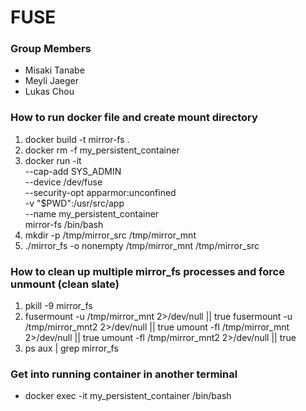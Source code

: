 # FUSE

### Group Members
- Misaki Tanabe 
- Meyli Jaeger 
- Lukas Chou

### How to run docker file and create mount directory
1. docker build -t mirror-fs .
2. docker rm -f my_persistent_container
3. docker run -it \
  --cap-add SYS_ADMIN \
  --device /dev/fuse \
  --security-opt apparmor:unconfined \
  -v "$PWD":/usr/src/app \
  --name my_persistent_container \
  mirror-fs /bin/bash
4. mkdir -p /tmp/mirror_src /tmp/mirror_mnt
5. ./mirror_fs -o nonempty /tmp/mirror_mnt /tmp/mirror_src

### How to clean up multiple mirror_fs processes and force unmount (clean slate)
1. pkill -9 mirror_fs
2. fusermount -u /tmp/mirror_mnt 2>/dev/null || true
  fusermount -u /tmp/mirror_mnt2 2>/dev/null || true
  umount -fl /tmp/mirror_mnt 2>/dev/null || true
  umount -fl /tmp/mirror_mnt2 2>/dev/null || true
3. ps aux | grep mirror_fs

### Get into running container in another terminal
- docker exec -it my_persistent_container /bin/bash
